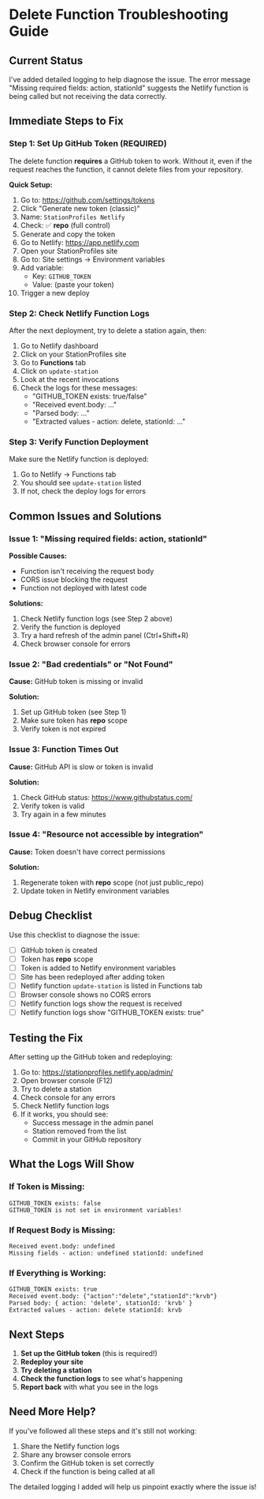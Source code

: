 # Delete Function Troubleshooting Guide

## Current Status

I've added detailed logging to help diagnose the issue. The error message "Missing required fields: action, stationId" suggests the Netlify function is being called but not receiving the data correctly.

## Immediate Steps to Fix

### Step 1: Set Up GitHub Token (REQUIRED)

The delete function **requires** a GitHub token to work. Without it, even if the request reaches the function, it cannot delete files from your repository.

**Quick Setup:**
1. Go to: https://github.com/settings/tokens
2. Click "Generate new token (classic)"
3. Name: `StationProfiles Netlify`
4. Check: ✅ **repo** (full control)
5. Generate and copy the token
6. Go to Netlify: https://app.netlify.com
7. Open your StationProfiles site
8. Go to: Site settings → Environment variables
9. Add variable:
   - Key: `GITHUB_TOKEN`
   - Value: (paste your token)
10. Trigger a new deploy

### Step 2: Check Netlify Function Logs

After the next deployment, try to delete a station again, then:

1. Go to Netlify dashboard
2. Click on your StationProfiles site
3. Go to **Functions** tab
4. Click on `update-station`
5. Look at the recent invocations
6. Check the logs for these messages:
   - "GITHUB_TOKEN exists: true/false"
   - "Received event.body: ..."
   - "Parsed body: ..."
   - "Extracted values - action: delete, stationId: ..."

### Step 3: Verify Function Deployment

Make sure the Netlify function is deployed:

1. Go to Netlify → Functions tab
2. You should see `update-station` listed
3. If not, check the deploy logs for errors

## Common Issues and Solutions

### Issue 1: "Missing required fields: action, stationId"

**Possible Causes:**
- Function isn't receiving the request body
- CORS issue blocking the request
- Function not deployed with latest code

**Solutions:**
1. Check Netlify function logs (see Step 2 above)
2. Verify the function is deployed
3. Try a hard refresh of the admin panel (Ctrl+Shift+R)
4. Check browser console for errors

### Issue 2: "Bad credentials" or "Not Found"

**Cause:** GitHub token is missing or invalid

**Solution:**
1. Set up GitHub token (see Step 1)
2. Make sure token has **repo** scope
3. Verify token is not expired

### Issue 3: Function Times Out

**Cause:** GitHub API is slow or token is invalid

**Solution:**
1. Check GitHub status: https://www.githubstatus.com/
2. Verify token is valid
3. Try again in a few minutes

### Issue 4: "Resource not accessible by integration"

**Cause:** Token doesn't have correct permissions

**Solution:**
1. Regenerate token with **repo** scope (not just public_repo)
2. Update token in Netlify environment variables

## Debug Checklist

Use this checklist to diagnose the issue:

- [ ] GitHub token is created
- [ ] Token has **repo** scope
- [ ] Token is added to Netlify environment variables
- [ ] Site has been redeployed after adding token
- [ ] Netlify function `update-station` is listed in Functions tab
- [ ] Browser console shows no CORS errors
- [ ] Netlify function logs show the request is received
- [ ] Netlify function logs show "GITHUB_TOKEN exists: true"

## Testing the Fix

After setting up the GitHub token and redeploying:

1. Go to: https://stationprofiles.netlify.app/admin/
2. Open browser console (F12)
3. Try to delete a station
4. Check console for any errors
5. Check Netlify function logs
6. If it works, you should see:
   - Success message in the admin panel
   - Station removed from the list
   - Commit in your GitHub repository

## What the Logs Will Show

### If Token is Missing:
```
GITHUB_TOKEN exists: false
GITHUB_TOKEN is not set in environment variables!
```

### If Request Body is Missing:
```
Received event.body: undefined
Missing fields - action: undefined stationId: undefined
```

### If Everything is Working:
```
GITHUB_TOKEN exists: true
Received event.body: {"action":"delete","stationId":"krvb"}
Parsed body: { action: 'delete', stationId: 'krvb' }
Extracted values - action: delete stationId: krvb
```

## Next Steps

1. **Set up the GitHub token** (this is required!)
2. **Redeploy your site**
3. **Try deleting a station**
4. **Check the function logs** to see what's happening
5. **Report back** with what you see in the logs

## Need More Help?

If you've followed all these steps and it's still not working:

1. Share the Netlify function logs
2. Share any browser console errors
3. Confirm the GitHub token is set correctly
4. Check if the function is being called at all

The detailed logging I added will help us pinpoint exactly where the issue is!